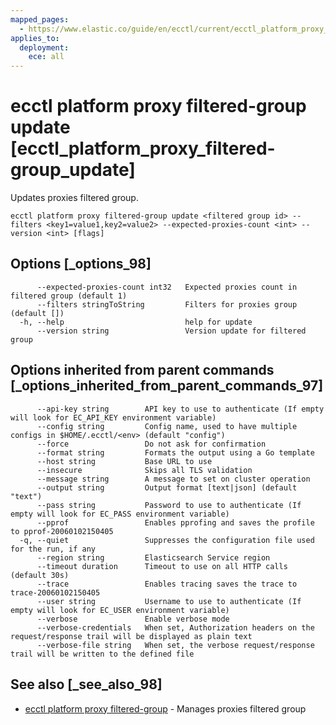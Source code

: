 ```yaml
---
mapped_pages:
  - https://www.elastic.co/guide/en/ecctl/current/ecctl_platform_proxy_filtered-group_update.html
applies_to:
  deployment:
    ece: all
---
```


# ecctl platform proxy filtered-group update [ecctl_platform_proxy_filtered-group_update]

Updates proxies filtered group.

```
ecctl platform proxy filtered-group update <filtered group id> --filters <key1=value1,key2=value2> --expected-proxies-count <int> --version <int> [flags]
```


## Options [_options_98]

```
      --expected-proxies-count int32   Expected proxies count in filtered group (default 1)
      --filters stringToString         Filters for proxies group (default [])
  -h, --help                           help for update
      --version string                 Version update for filtered group
```


## Options inherited from parent commands [_options_inherited_from_parent_commands_97]

```
      --api-key string        API key to use to authenticate (If empty will look for EC_API_KEY environment variable)
      --config string         Config name, used to have multiple configs in $HOME/.ecctl/<env> (default "config")
      --force                 Do not ask for confirmation
      --format string         Formats the output using a Go template
      --host string           Base URL to use
      --insecure              Skips all TLS validation
      --message string        A message to set on cluster operation
      --output string         Output format [text|json] (default "text")
      --pass string           Password to use to authenticate (If empty will look for EC_PASS environment variable)
      --pprof                 Enables pprofing and saves the profile to pprof-20060102150405
  -q, --quiet                 Suppresses the configuration file used for the run, if any
      --region string         Elasticsearch Service region
      --timeout duration      Timeout to use on all HTTP calls (default 30s)
      --trace                 Enables tracing saves the trace to trace-20060102150405
      --user string           Username to use to authenticate (If empty will look for EC_USER environment variable)
      --verbose               Enable verbose mode
      --verbose-credentials   When set, Authorization headers on the request/response trail will be displayed as plain text
      --verbose-file string   When set, the verbose request/response trail will be written to the defined file
```


## See also [_see_also_98]

* [ecctl platform proxy filtered-group](/reference/ecctl_platform_proxy_filtered-group.md) - Manages proxies filtered group
